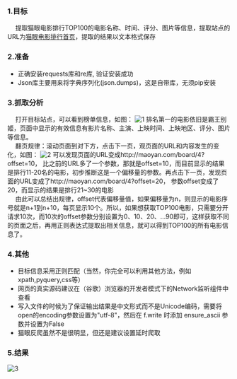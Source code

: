 ### 1.目标
&emsp; 提取猫眼电影排行TOP100的电影名称、时间、评分、图片等信息，提取站点的URL为[猫眼电影排行首页](http://maoyan.com/board/4)，提取的结果以文本格式保存

### 2.准备
+ 正确安装requests库和re库, 验证安装成功
+ Json库主要用来将字典序列化(json.dumps)，这是自带库，无须pip安装

### 3.抓取分析
&emsp; 打开目标站点，可以看到榜单信息，如图：
![1](https://qiniu.cuiqingcai.com/wp-content/uploads/2018/02/3-11.jpg)
排名第一的电影依旧是霸王别姬，页面中显示的有效信息有影片名称、主演、上映时间、上映地区、评分、图片等信息。   
&emsp; 翻页规律：滚动页面到对下方，点击下一页，观页面的URL和内容发生的变化，如图：
![2](https://qiniu.cuiqingcai.com/wp-content/uploads/2018/02/3-12.jpg)
可以发现页面的URL变成http://maoyan.com/board/4?offset=10， 比之前的URL多了一个参数，那就是offset=10，而目前显示的结果是排行11-20名的电影，初步推断这是一个偏移量的参数。再点击下一页，发现页面的URL变成了http://maoyan.com/board/4?offset=20， 参数offset变成了20，而显示的结果是排行21~30的电影  
&emsp; 由此可以总结出规律，offset代表偏移量值，如果偏移量为n，则显示的电影序号就是n+1到n+10，每页显示10个。所以，如果想获取TOP100电影，只需要分开请求10次，而10次的offset参数分别设置为0、10、20、…90即可，这样获取不同的页面之后，再用正则表达式提取出相关信息，就可以得到TOP100的所有电影信息了。

### 4.其他
+ 目标信息采用正则匹配（当然，你完全可以利用其他方法，例如xpath,pyquery,css等）
+ 网页的真实源码建议在（谷歌）浏览器的开发者模式下的Network监听组件中查看
+ 写入文件的时候为了保证输出结果是中文形式而不是Unicode编码，需要将open的encoding参数设置为"utf-8"，然后在 f.write 时添加 ensure_ascii 参数并设置为False
+ 猫眼反爬虽然不是很明显，但还是建议设置延时爬取

### 5.结果
![3](https://qiniu.cuiqingcai.com/wp-content/uploads/2018/02/3-15.jpg)
